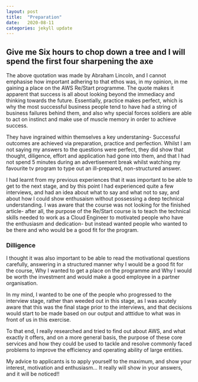 ```yaml
---
layout: post
title:  "Preparation"
date:   2020-08-11 
categories: jekyll update
---
```


## Give me Six hours to chop down a tree and I will spend the first four sharpening the axe

The above quotation was made by Abraham Lincoln, and I cannot emphasise how important adhering to that ethos was, in my opinion, in me gaining a place on the AWS Re/Start programme. The quote makes it apparent that success is all about looking beyond the immediacy and thinking towards the future. Essentially, practice makes perfect, which is why the most successful business people tend to have had a string of business failures behind them, and also why special forces soldiers are able to act on instinct and make use of muscle memory in order to achieve success. 

They have ingrained within themselves a key understaning- Successful outcomes are achieved via preparation, practice and perfection. Whilst I am not saying my answers to the questions were perfect, they did show that thought, diligence, effort and application had gone into them, and that I had not spend 5 minutes during an advertisement break whilst watching my favourite tv program to type out an ill-prepared, non-structured answer.

I had learnt from my previous experiences that it was important to be able to get to the next stage, and by this point I had experienced quite a few interviews, and had an idea about what to say and what not to say, and about how I could show enthusaism without possessing a deep technical understanding. I was aware that the course was not looking for the finished article- after all, the purpose of the Re/Start course is to teach the technical skills needed to work as a Cloud Engineer to motivated people who have the enthusiasm and dedication- but instead wanted people who wanted to be there and who would be a good fit for the program. 

### Dilligence 

I thought it was also important to be able to read the motivational questions carefully, answering in a structured manner why I would be a good fit for the course, Why I wanted to get a place on the programme and Why I would be worth the investment and would make a good employee in a partner organisation. 

In my mind, I wanted to be one of the people who progressed to the interview stage, rather than weeded out in this stage, as I was acutely aware that this was the final stage prior to the interviews, and that decisions would start to be made based on our output and atttidue to what was in front of us in this exercise. 

To that end, I really researched and tried to find out about AWS, and what exactly it offers, and on a more general basis, the purpose of these core services and how they could be used to tackle and resolve commonly faced problems to improve the efficiency and operating ability of large entities. 

My advice to applicants is to apply yourself to the maximum, and show your interest, motivation and enthusiasm... It really will show in your answers, and it will be noticed!!